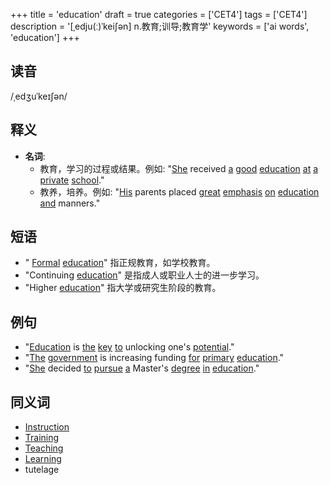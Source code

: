 +++
title = 'education'
draft = true
categories = ['CET4']
tags = ['CET4']
description = '[ˌedju(ː)ˈkei∫ən] n.教育;训导;教育学'
keywords = ['ai words', 'education']
+++

## 读音
/ˌedʒuˈkeɪʃən/

## 释义
- **名词**: 
   - 教育，学习的过程或结果。例如: "[She](/post/she/) received [a](/post/a/) [good](/post/good/) [education](/post/education/) [at](/post/at/) [a](/post/a/) [private](/post/private/) [school](/post/school/)."
   - 教养，培养。例如: "[His](/post/his/) parents placed [great](/post/great/) [emphasis](/post/emphasis/) [on](/post/on/) [education](/post/education/) [and](/post/and/) manners."

## 短语
- " [Formal](/post/formal/) [education](/post/education/)" 指正规教育，如学校教育。
- "Continuing [education](/post/education/)" 是指成人或职业人士的进一步学习。
- "Higher [education](/post/education/)" 指大学或研究生阶段的教育。

## 例句
- "[Education](/post/education/) is [the](/post/the/) [key](/post/key/) [to](/post/to/) unlocking one's [potential](/post/potential/)."
- "[The](/post/the/) [government](/post/government/) is increasing funding [for](/post/for/) [primary](/post/primary/) [education](/post/education/)."
- "[She](/post/she/) decided [to](/post/to/) [pursue](/post/pursue/) [a](/post/a/) Master's [degree](/post/degree/) [in](/post/in/) [education](/post/education/)."

## 同义词
- [Instruction](/post/instruction/)
- [Training](/post/training/)
- [Teaching](/post/teaching/)
- [Learning](/post/learning/)
- tutelage
